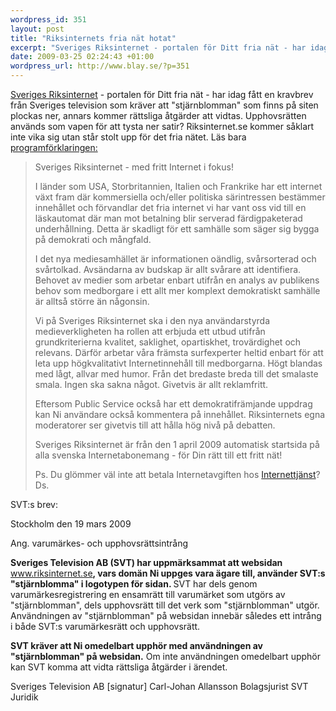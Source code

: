 ```yaml
--- 
wordpress_id: 351
layout: post
title: "Riksinternets fria nät hotat"
excerpt: "Sveriges Riksinternet - portalen för Ditt fria nät - har idag fått en kravbrev från Sveriges television som kräver att \"stjärnblomman\" som finns på siten plockas ner, annars kommer rättsliga åtgärder att vidtas. Upphovsrätten används som vapen för att tysta ner satir? Riksinternet.se kommer såklart inte vika sig utan står stolt upp för det fria nätet. Läs bara programförklaringen:"
date: 2009-03-25 02:24:43 +01:00
wordpress_url: http://www.blay.se/?p=351
---
```

<a href="http://www.riksinternet.se">Sveriges Riksinternet</a> - portalen för Ditt fria nät - har idag fått en kravbrev från Sveriges television som kräver att "stjärnblomman" som finns på siten plockas ner, annars kommer rättsliga åtgärder att vidtas. Upphovsrätten används som vapen för att tysta ner satir? Riksinternet.se kommer såklart inte vika sig utan står stolt upp för det fria nätet. Läs bara <a href="http://www.riksinternet.se/content2.html">programförklaringen:</a>
<blockquote><span class="style1"><span class="style3">Sveriges Riksinternet - med fritt Internet i fokus!</span>
</span>
<p class="style4">I länder som USA, Storbritannien, Italien och Frankrike har ett internet växt fram där kommersiella och/eller politiska särintressen bestämmer innehållet och förvandlar det fria internet vi har vant oss vid till en läskautomat där man mot betalning blir serverad färdigpaketerad underhållning. Detta är skadligt för ett samhälle som säger sig bygga på demokrati och mångfald.</p>
<p class="style4">I det nya mediesamhället är informationen oändlig, svårsorterad och svårtolkad. Avsändarna av budskap är allt svårare att identifiera. Behovet av medier som arbetar enbart utifrån en analys av publikens behov som medborgare i ett allt mer komplext demokratiskt samhälle är alltså större än någonsin.</p>
<p class="style4">Vi på Sveriges Riksinternet ska i den nya användarstyrda medieverkligheten ha rollen att erbjuda ett utbud utifrån grundkriterierna kvalitet, saklighet, opartiskhet, trovärdighet och relevans. Därför arbetar våra främsta surfexperter heltid enbart för att leta upp högkvalitativt Internetinnehåll till medborgarna. Högt blandas med lågt, allvar med humor. Från det bredaste breda till det smalaste smala. Ingen ska sakna något. Givetvis är allt reklamfritt.</p>
<p class="style4">Eftersom Public Service också har ett demokratifrämjande uppdrag kan Ni användare också kommentera på innehållet. Riksinternets egna moderatorer ser givetvis till att hålla hög nivå på debatten.</p>
<p class="style4">Sveriges Riksinternet är från den 1 april 2009 automatisk startsida på alla svenska Internetabonemang - för Din rätt till ett fritt nät!</p>

Ps. Du glömmer väl inte att betala Internetavgiften hos <a href="http://www.internettjanst.se/">Internettjänst</a>? Ds.</blockquote>
SVT:s brev:

Stockholm den 19 mars 2009

Ang. varumärkes- och upphovsrättsintrång

<span style="font-weight: bold;">Sveriges Television AB (SVT) har uppmärksammat att websidan </span><a style="font-weight: bold;" href="http://www.riksinternet.se/" target="_blank">www.riksinternet.se</a><span style="font-weight: bold;">, vars domän Ni uppges vara ägare till, använder SVT:s "stjärnblomma" i logotypen för sidan. </span>SVT har dels genom varumärkesregistrering en ensamrätt till varumärket som utgörs av "stjärnblomman", dels upphovsrätt till det verk som "stjärnblomman" utgör. Användningen av "stjärnblomman" på websidan innebär således ett intrång i både SVT:s varumärkesrätt och upphovsrätt.

<span style="font-weight: bold;">SVT kräver att Ni omedelbart upphör med användningen av "stjärnblomman" på websidan.</span> Om inte användningen omedelbart upphör kan SVT komma att vidta rättsliga åtgärder i ärendet.

Sveriges Television AB
[signatur]
Carl-Johan Allansson
Bolagsjurist
SVT Juridik
